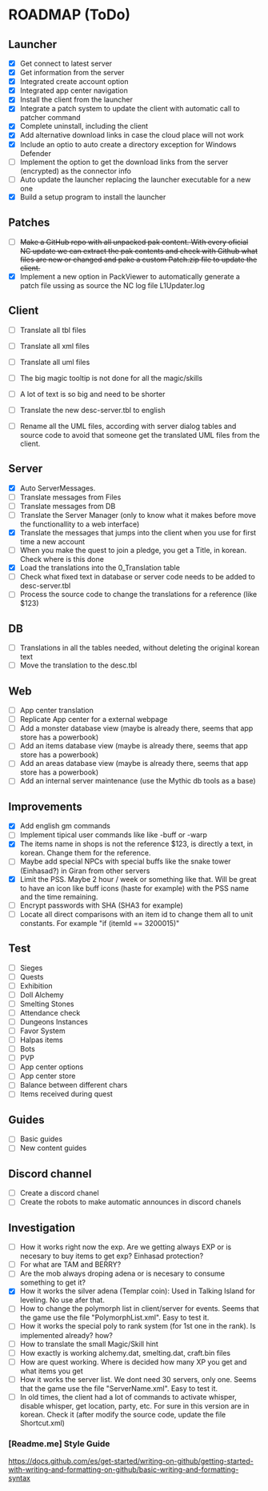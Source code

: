 # ROADMAP (ToDo)

## Launcher
- [x] Get connect to latest server
- [x] Get information from the server
- [x] Integrated create account option
- [x] Integrated app center navigation
- [x] Install the client from the launcher
- [x] Integrate a patch system to update the client with automatic call to patcher command
- [x] Complete uninstall, including the client
- [x] Add alternative download links in case the cloud place will not work
- [x] Include an optio to auto create a directory exception for Windows Defender
- [ ] Implement the option to get the download links from the server (encrypted) as the connector info
- [ ] Auto update the launcher replacing the launcher executable for a new one
- [x] Build a setup program to install the launcher

## Patches
- [ ] ~~Make a GitHub repo with all unpacked pak content. With every oficial NC update we can extract the pak contents and check with Github what files are new or changed and pake a custom Patch.zip file to update the client.~~
- [x] Implement a new option in PackViewer to automatically generate a patch file ussing as source the NC log file L1Updater.log 

## Client 
- [ ] Translate all tbl files
- [ ] Translate all xml files
- [ ] Translate all uml files
- [ ] The big magic tooltip is not done for all the magic/skills
- [ ] A lot of text is so big and need to be shorter
- [ ] Translate the new desc-server.tbl to english
- [ ] Rename all the UML files, according with server dialog tables and source code to avoid that someone get the translated UML files from the client.

  
## Server 
- [x] Auto ServerMessages. 
- [ ] Translate messages from Files
- [ ] Translate messages from DB
- [ ] Translate the Server Manager (only to know what it makes before move the functionallity to a web interface)
- [x] Translate the messages that jumps into the client when you use for first time a new account
- [ ] When you make the quest to join a pledge, you get a Title, in korean. Check where is this done
- [x] Load the translations into the 0_Translation table
- [ ] Check what fixed text in database or server code needs to be added to desc-server.tbl
- [ ] Process the source code to change the translations for a reference (like $123)
	
## DB 
- [ ] Translations in all the tables needed, without deleting the original korean text
- [ ] Move the translation to the desc.tbl

## Web
- [ ] App center translation
- [ ] Replicate App center for a external webpage
- [ ] Add a monster database view (maybe is already there, seems that app store has a powerbook)
- [ ] Add an items database view (maybe is already there, seems that app store has a powerbook)
- [ ] Add an areas database view (maybe is already there, seems that app store has a powerbook)
- [ ] Add an internal server maintenance (use the Mythic db tools as a base)

## Improvements
- [x] Add english gm commands
- [ ] Implement tipical user commands like like -buff or -warp
- [x] The items name in shops is not the reference $123, is directly a text, in korean. Change them for the reference.
- [ ] Maybe add special NPCs with special buffs like the snake tower (Einhasad?) in Giran from other servers 
- [x] Limit the PSS. Maybe 2 hour / week or something like that. Will be great to have an icon like buff icons (haste for example) with the PSS name and the time remaining.
- [ ] Encrypt passwords with SHA (SHA3 for example)
- [ ] Locate all direct comparisons with an item id to change them all to unit constants. For example "if (itemId == 3200015)"
	
## Test
- [ ] Sieges
- [ ] Quests
- [ ] Exhibition
- [ ] Doll Alchemy
- [ ] Smelting Stones
- [ ] Attendance check
- [ ] Dungeons Instances
- [ ] Favor System
- [ ] Halpas items
- [ ] Bots
- [ ] PVP
- [ ] App center options
- [ ] App center store
- [ ] Balance between different chars
- [ ] Items received during quest

## Guides 
- [ ] Basic guides
- [ ] New content guides
	
## Discord channel
- [ ] Create a discord chanel
- [ ] Create the robots to make automatic announces in discord chanels

## Investigation
- [ ] How it works right now the exp. Are we getting always EXP or is necesary to buy items to get exp?  Einhasad protection?
- [ ] For what are TAM and BERRY?
- [ ] Are the mob always droping adena or is necesary to consume something to get it?
- [x] How it works the silver adena (Templar coin): Used in Talking Island for leveling. No use afer that.
- [ ] How to change the polymorph list in client/server for events. Seems that the game use the file "PolymorphList.xml". Easy to test it.
- [ ] How it works the special poly to rank system (for 1st one in the rank). Is implemented already? how? 
- [ ] How to translate the small Magic/Skill hint
- [ ] How exactly is working alchemy.dat, smelting.dat, craft.bin files
- [ ] How are quest working. Where is decided how many XP you get and what items you get
- [ ] How it works the server list. We dont need 30 servers, only one. Seems that the game use the file "ServerName.xml". Easy to test it.
- [ ] In old times, the client had a lot of commands to activate whisper, disable whisper, get location, party, etc. For sure in this version are in korean. Check it (after modify the source code, update the file Shortcut.xml)

### [Readme.me] Style Guide 
https://docs.github.com/es/get-started/writing-on-github/getting-started-with-writing-and-formatting-on-github/basic-writing-and-formatting-syntax
